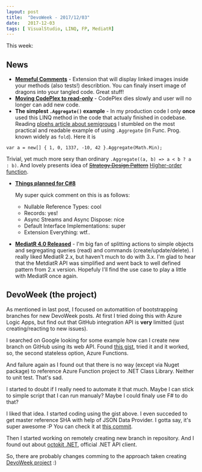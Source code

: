 ```yaml
---
layout: post
title:  "DevoWeek - 2017/12/03"
date:   2017-12-03
tags: [ VisualStudio, LINQ, FP, MediatR]
---
```


This week:

## News

* **[Memeful Comments](https://marketplace.visualstudio.com/items?itemName=MariusBancila.memefulcomments)** - Extension that will display linked images inside your methods (also tests!) describtion. You can finaly insert image of dragons into your tangled code. Great stuff!
* **[Moving CodePlex to read-only](https://codeplex.codeplex.com/wikipage?title=Moving%20CodePlex%20to%20read-only)** - CodePlex dies slowly and user will no longer can add new code.
* **The simplest `.Aggregate()` example** - In my production code I only **once** used this LINQ method in the code that actualy finished in codebase. Reading [ploehs article about semigroups](http://blog.ploeh.dk/2017/11/27/semigroups/) I stumbled on the most practical and readable example of using `.Aggregate` (in Func. Prog. known widely as `fold`). Here it is
```
var a = new[] { 1, 0, 1337, -10, 42 }.Aggregate(Math.Min);
```
Trivial, yet much more sexy than ordinary `.Aggregate((a, b) => a < b ? a : b)`. And lovely presents idea of ~~[Strategy Design Pattern](https://www.google.pl/search?q=strategy+design+pattern)~~ [Higher-order function](https://en.wikipedia.org/wiki/Higher-order_function#C.23).
* **[Things planned for C#8](https://rubikscode.net/2017/10/23/c-8-the-shape-of-the-things-to-come/)**

  My super quick comment on this is as follows:
  * Nullable Reference Types: cool
  * Records: yes!
  * Async Streams and Async Dispose: nice
  * Default Interface Implementations: super
  * Extension Everything: wtf..
  
* **[MediatR 4.0 Released](https://jimmybogard.com/mediatr-4-0-released/)** - I'm big fan of splitting actions to simple objects and segregating queries (read) and commands (create/update/delete). I really liked MediatR 2.x, but haven't much to do with 3.x. I'm glad to hear that the MetdiatR API was simplified and went back to well defined pattern from 2.x version. Hopefuly I'll find the use case to play a little with MediatR once again. 

## DevoWeek (the project)

As mentioned in last post, I focused on automatition of bootstrapping branches for new DevoWeek posts. At first I tried doing this with Azure Logic Apps, but find out that GitHub integration API is **very** limitted (just creating/reacting to new issues).

I searched on Google looking for some example how can I create new branch on GitHub using its web API. Found [this gist](https://gist.github.com/Potherca/3964930), tried it and it worked, so, the second stateless option, Azure Functions.

And failure again as I found out that there is no way (except via Nuget package) to reference Azure Function project to .NET Class Library. Neither to unit test. That's sad.

I started to doubt if I really need to automate it that much. Maybe I can stick to simple script that I can run manualy? Maybe I could finaly use F# to do that? 

I liked that idea. I started coding using the gist above. I even succeded to get master reference SHA with help of JSON Data Provider. I gotta say, it's super awesome :P You can check it at [this commit](https://github.com/pizycki/DevoWeek/commit/72ca52ee3aee41125a5999be97e767aa9e6c2f02#diff-2f72c4b4c159299f0dc4d68c4475cf29).

Then I started working on remotely creating new branch in repository. And I found out about [octokit .NET](https://github.com/octokit/octokit.net), official .NET API client.

So, there are probably changes comming to the approach taken creating [DevoWeek project](https://github.com/pizycki/DevoWeek) :)


